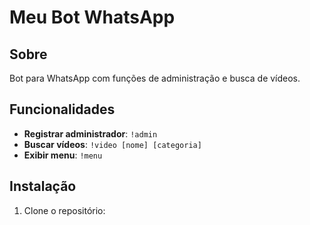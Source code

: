 # Meu Bot WhatsApp

## Sobre
Bot para WhatsApp com funções de administração e busca de vídeos.

## Funcionalidades
- **Registrar administrador**: `!admin`
- **Buscar vídeos**: `!video [nome] [categoria]`
- **Exibir menu**: `!menu`

## Instalação
1. Clone o repositório: 
